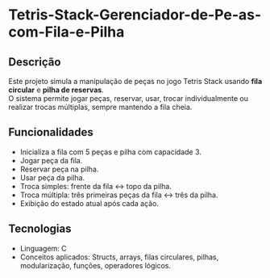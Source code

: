 # Tetris-Stack-Gerenciador-de-Pe-as-com-Fila-e-Pilha

## Descrição
Este projeto simula a manipulação de peças no jogo Tetris Stack usando **fila circular** e **pilha de reservas**.  
O sistema permite jogar peças, reservar, usar, trocar individualmente ou realizar trocas múltiplas, sempre mantendo a fila cheia.

## Funcionalidades
- Inicializa a fila com 5 peças e pilha com capacidade 3.
- Jogar peça da fila.
- Reservar peça na pilha.
- Usar peça da pilha.
- Troca simples: frente da fila ↔ topo da pilha.
- Troca múltipla: três primeiras peças da fila ↔ três da pilha.
- Exibição do estado atual após cada ação.

## Tecnologias
- Linguagem: C
- Conceitos aplicados: Structs, arrays, filas circulares, pilhas, modularização, funções, operadores lógicos.
